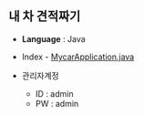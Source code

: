 ## 내 차 견적짜기


* **Language** : Java
* Index - [MycarApplication.java](https://github.com/Frankle97/createEstimate/blob/master/createEstimate/src/mycar/MycarApplication.java)

* 관리자계정
  * ID : admin
  * PW : admin

